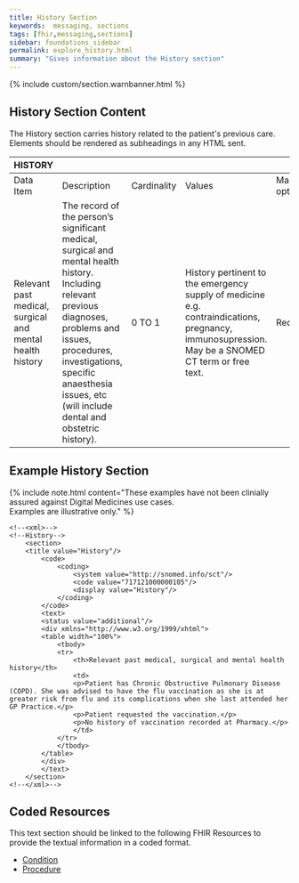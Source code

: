 ```yaml
---
title: History Section
keywords:  messaging, sections
tags: [fhir,messaging,sections]
sidebar: foundations_sidebar
permalink: explore_history.html
summary: "Gives information about the History section"
---
```


{% include custom/section.warnbanner.html %}

## History Section Content ##
The History section carries history related to the patient's previous care. Elements should be rendered as subheadings in any HTML sent.

| HISTORY                                                   |                                                                                                                                                                                                                                                                   |             |                                                                                                                                                      |                                  |                          |
|-----------------------------------------------------------|-------------------------------------------------------------------------------------------------------------------------------------------------------------------------------------------------------------------------------------------------------------------|-------------|------------------------------------------------------------------------------------------------------------------------------------------------------|----------------------------------|--------------------------|
| Data Item                                                 | Description                                                                                                                                                                                                                                                       | Cardinality | Values                                                                                                                                               | Mandatory/required/     optional | FHIR Target              |
| Relevant past medical, surgical and mental health history | The   record of the person’s significant medical, surgical and mental health   history. Including relevant previous diagnoses, problems and issues,   procedures, investigations, specific anaesthesia issues, etc (will include   dental and obstetric history). | 0   TO 1    | History   pertinent to the emergency supply of medicine e.g. contraindications,   pregnancy, immunosupression. May be a SNOMED CT term or free text. | Required                         | Composition.section.text |

##  Example History Section ##

{% include note.html content="These examples have not been clinially assured against Digital Medicines use cases.<br/>Examples are illustrative only." %}

```
<!--<xml>-->
<!--History-->
	<section>
	<title value="History"/>
		<code>
			<coding>
				<system value="http://snomed.info/sct"/>
				<code value="717121000000105"/>
				<display value="History"/>
			</coding>
		</code>
		<text>
		<status value="additional"/>
		<div xmlns="http://www.w3.org/1999/xhtml">
		<table width="100%">
			<tbody>
			<tr>
				<th>Relevant past medical, surgical and mental health history</th>
				<td>
				<p>Patient has Chronic Obstructive Pulmonary Disease (COPD). She was advised to have the flu vaccination as she is at greater risk from flu and its complications when she last attended her GP Practice.</p>
				<p>Patient requested the vaccination.</p>
				<p>No history of vaccination recorded at Pharmacy.</p>
				</td>
			</tr>
			</tbody>
		</table>
		</div>
		</text>
	</section>
<!--</xml>-->
```

## Coded Resources ##

This text section should be linked to the following FHIR Resources to provide the textual information in a coded format.

- [Condition](build_conditions.html)
- [Procedure](build_procedures.html)





